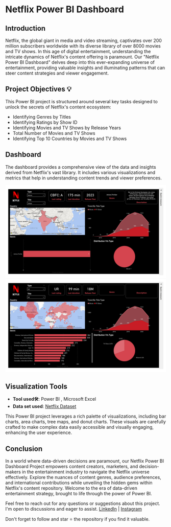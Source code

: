 # Netflix Power BI Dashboard

## Introduction

Netflix, the global giant in media and video streaming, captivates over 200 million subscribers worldwide with its diverse library of over 8000 movies and TV shows. In this age of digital entertainment, understanding the intricate dynamics of Netflix's content offering is paramount. Our "Netflix Power BI Dashboard" delves deep into this ever-expanding universe of entertainment, providing valuable insights and illuminating patterns that can steer content strategies and viewer engagement.

## Project Objectives 💡

This Power BI project is structured around several key tasks designed to unlock the secrets of Netflix's content ecosystem:

- Identifying Genres by Titles
- Identifying Ratings by Show ID
- Identifying Movies and TV Shows by Release Years
- Total Number of Movies and TV Shows
- Identifying Top 10 Countries by Movies and TV Shows

## Dashboard

The dashboard provides a comprehensive view of the data and insights derived from Netflix's vast library. It includes various visualizations and metrics that help in understanding content trends and viewer preferences.



![Dashboard Screenshot](2.jpg)
![Dashboard Screenshot](1.jpg)
## Visualization Tools

- **Tool used🛠️**: Power BI , Microsoft Excel
- **Data set used**: [Netflix Dataset](netflix_titles.csv)

This Power BI project leverages a rich palette of visualizations, including bar charts, area charts, tree maps, and donut charts. These visuals are carefully crafted to make complex data easily accessible and visually engaging, enhancing the user experience.

## Conclusion

In a world where data-driven decisions are paramount, our Netflix Power BI Dashboard Project empowers content creators, marketers, and decision-makers in the entertainment industry to navigate the Netflix universe effectively. Explore the nuances of content genres, audience preferences, and international contributions while unveiling the hidden gems within Netflix's content repository. Welcome to the era of data-driven entertainment strategy, brought to life through the power of Power BI.

Feel free to reach out for any questions or suggestions about this project. I'm open to discussions and eager to assist.
[LinkedIn](www.linkedin.com/in/vinith-bonila-1510bv) | [Instagram](https://www.instagram.com/vinith_bonila?igsh=MWlzZGJkd3hkbmF3ZQ==)

Don't forget to follow and star ⭐ the repository if you find it valuable.
